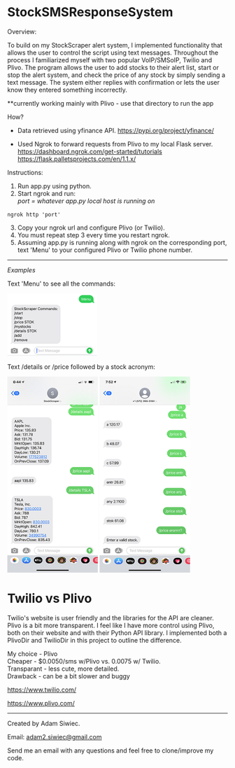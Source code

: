 # StockSMSResponseSystem

Overview: 

To build on my StockScraper alert system, I implemented functionality that allows the user to control the script using text messages. Throughout the process I familiarized myself with two popular VoIP/SMSoIP, Twilio and Plivo. The program allows the user to add stocks to their alert list, start or stop the alert system, and check
the price of any stock by simply sending a text message. The system either replies with confirmation or lets the user know they entered something incorrectly. 

**currently working mainly with Plivo - use that directory to run the app

How?
- Data retrieved using yfinance API.
https://pypi.org/project/yfinance/

- Used Ngrok to forward requests from Plivo to my local Flask server.
https://dashboard.ngrok.com/get-started/tutorials
https://flask.palletsprojects.com/en/1.1.x/

Instructions:
1. Run app.py using python.
2. Start ngrok and run: <br/>
 *port = whatever app.py local host is running on*
  ```
  ngrok http 'port'
  ```
3. Copy your ngrok url and configure Plivo (or Twilio).
4. You must repeat step 3 every time you restart ngrok.
5. Assuming app.py is running along with ngrok on the corresponding port, text 'Menu' to your configured Plivo or Twilio phone number.

***************************************************
*Examples*

Text 'Menu' to see all the commands:

![alt text](https://github.com/adamsiwiec1/StockSMSResponseSystem/blob/master/etc/StockSMSResponse2.png?raw=true)

Text /details or /price followed by a stock acronym:

![alt text](https://github.com/adamsiwiec1/StockSMSResponseSystem/blob/master/etc/StockSmsResponseDetails.png?raw=true)
![alt text](https://github.com/adamsiwiec1/StockSMSResponseSystem/blob/master/etc/StockSMSResponsePrice.png?raw=true)

# Twilio vs Plivo
Twilio's website is user friendly and the libraries for the API are cleaner. Plivo is a bit more transparent. I feel like I have more control using Plivo, both on their website and with their Python API library. I implemented both a PlivoDir and TwilioDir in this project to outline the difference. 

My choice - Plivo<br/>
Cheaper - $0.0050/sms w/Plivo vs. 0.0075 w/ Twilio.<br/>
Transparant - less cute, more detailed. <br/>
Drawback - can be a bit slower and buggy

https://www.twilio.com/

https://www.plivo.com/

**************************************************
Created by Adam Siwiec.

Email: adam2.siwiec@gmail.com

Send me an email with any questions and feel free to clone/improve my code. 
